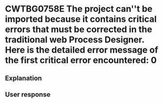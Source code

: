 # CWTBG0758E The project can''t be imported because it contains critical errors that must be corrected in the traditional web Process Designer. Here is the detailed error message of the first critical error encountered: 0

## Explanation

## User response
